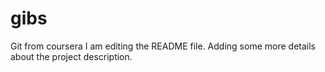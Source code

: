 # gibs
Git from coursera
I am editing the README file. Adding some more details about the project description.
